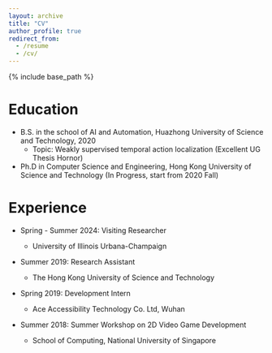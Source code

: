 ```yaml
---
layout: archive
title: "CV"
author_profile: true
redirect_from:
  - /resume
  - /cv/
---
```


{% include base_path %}

Education
======
* B.S. in the school of AI and Automation, Huazhong University of Science and Technology, 2020
  * Topic: Weakly supervised temporal action localization (Excellent UG Thesis Hornor)
* Ph.D in Computer Science and Engineering, Hong Kong University of Science and Technology (In Progress, start from 2020 Fall)

Experience
======
* Spring - Summer 2024: Visiting Researcher
  * University of Illinois Urbana-Champaign
* Summer 2019: Research Assistant
  * The Hong Kong University of Science and Technology

* Spring 2019: Development Intern
  * Ace Accessibility Technology Co. Ltd, Wuhan

* Summer 2018: Summer Workshop on 2D Video Game Development
  * School of Computing, National University of Singapore

